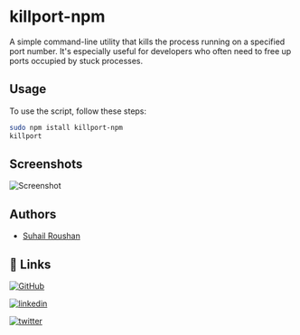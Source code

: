 # killport-npm

A simple command-line utility that kills the process running on a specified port number. It's especially useful for developers who often need to free up ports occupied by stuck processes.

## Usage

To use the script, follow these steps:

```bash
sudo npm istall killport-npm
killport
```

## Screenshots

![Screenshot](https://i.imgur.com/eCJfK4r.png)



## Authors

- [Suhail Roushan](https://www.google.com/search?q=Suhail+Roushan)


## 🔗 Links
[![GitHub](https://img.shields.io/badge/github-000?style=for-the-badge&logo=github&logoColor=white)](https://github.com/suhailroushan13) 

[![linkedin](https://img.shields.io/badge/linkedin-0A66C2?style=for-the-badge&logo=linkedin&logoColor=white)](https://www.linkedin.com/in/suhailroushan/)


[![twitter](https://img.shields.io/badge/twiiter-00acee?style=for-the-badge&logo=twitter&logoColor=white)](https://twitter.com/0xsuhailroushan)
